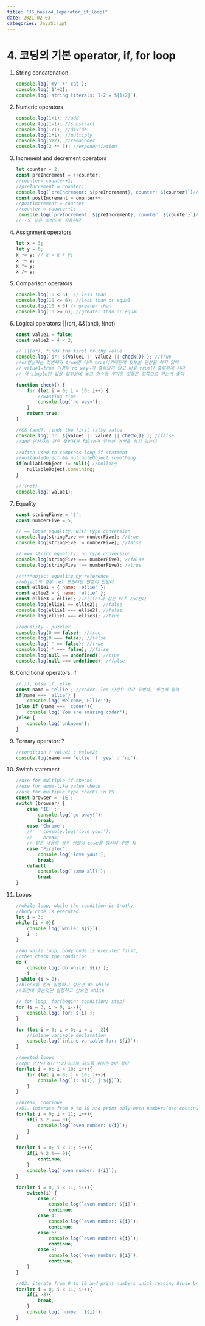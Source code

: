 ```yaml
---
title: "JS_basic4_(operator_if_loop)"
date: 2021-02-03 
categories: JavaScript
---
```


# 4. 코딩의 기본 operator, if, for loop

1. String concatenation
    ```javascript
    console.log('my' +' cat'); 
    console.log('1'+2);
    console.log(`string literals: 1+2 = ${1+2}`);
    ```
2. Numeric operators
    ```javascript
    console.log(1+1); //add
    console.log(1-1); //substract
    console.log(1/1); //divide
    console.log(1*1); //multiply
    console.log(5%2); //remainder
    console.log(2 ** 3); //exponentiation
    ```
3. Increment and decrement operators
    ```javascript
    let counter = 2;
    const preIncrement = ++counter;
    //counter= counter+1;
    //preIncrement = counter;
    console.log(`preIncrement: ${preIncrement}, counter: ${counter}`)//3,3
    const postIncrement = counter++;
    //postIncrement = counter
    //counter = counter+1;     
     console.log(`preIncrement: ${preIncrement}, counter: ${counter}`)//3,4
    //--도 같은 방식으로 적용된다
    ```
4. Assignment operators
    ```javascript
    let x = 3;
    let y = 6;
    x += y; // x = x + y;
    x -= y; 
    x *= y;
    x /= y;

5. Comparison operators
    ```javascript
    console.log(10 < 6); // less than
    console.log(10 <= 6); //less than or equal
    console.log(10 > 6) // greater than
    console.log(10 >= 6); //greater than or equal

6. Logical operators: ||(or), &&(and), !(not)
    ```javascript
    const value1 = false;
    const value2 = 4 < 2;

    // ||(or), finds the first truthy value
    console.log(`or: ${value1 || value2 || check()}`); //true
    //or연산자는 첫번째가 true면 이미 true이기때문에 뒷부분 연산을 하지 않아
    // value1=true 인경우 no way~가 출력되지 않고 바로 true만 출력하게 된다
    // 즉 simple한 값을 앞부분에 놓고 함수등 무거운 것들은 뒤쪽으로 하는게 좋다

    function check() {
        for (let i = 0; i < 10; i++) {
            //wasting time
            console.log('no way~');
        }
        return true;
    }

    //&& (and), finds the first falsy value
    console.log(`or: ${value1 || value2 || check()}`); //false
    //and 연산자의 경우 첫번째가 false면 뒤부분 연산을 하지 않는다

    //often used to compress long if-statment
    //nullableObject && nullableObject.something
    if(nullableObject != null){ //null확인
        nullableObject.something;
    }

    //!(not)
    console.log(!value1);
    ```

7. Equality
    ```javascript
    const stringFinve = '5';
    const numberFive = 5;

    // == loose equality, with type conversion
    console.log(stringFive == numberFive); //true
    console.log(stringFive != numberFive); //false

    // === strict equality, no type conversion
    console.log(stringFive === numberFive); //false
    console.log(stringFive !== numberFive); //true

    //****object equality by reference
    //object의 경우 ref 포인터만 변경이 안된다
    const ellie1 = { name: 'ellie' };
    const ellie2 = { name: 'ellie' }; 
    const ellie3 = ellie1; //ellie1과 같은 ref 가리킨다
    console.log(ellie1 == ellie2);  //false
    console.log(ellie1 === ellie2); //false
    console.log(ellie1 === ellie3); //true

    //equality - puzzler
    console.log(0 == false); //true
    console.log(0 === false); //false
    console.log('' == false); //true
    console.log('' === false); //false
    console.log(null == undefined); //true
    console.log(null === undefined); //false

8. Conditional operators: if
    ```javascript
    // if, else if, else
    const name = 'ellie'; //coder, leo 인경우 각각 두번쨰, 세번째 출력
    if(name === 'ellie') {
        console.log('Welcome, Ellie!');
    }else if (name === 'coder'){
        console.log('You are amazing coder');
    }else {
        console.log('unknown');
    }
    ```

9. Ternary operator: ?
    ```javascript
    //condition ? value1 : value2;
    console.log(name === 'ellie' ? 'yes' : 'no');
    ```

10. Switch statement
    ```javascript
    //use for multiple if checks
    //use for enum-like value check
    //use for multiple type checks in TS
    const browser = 'IE';
    switch (browser) {
        case 'IE' :
            console.log('go away!');
            break;
        case 'Chrome':
        //    console.log('love you!'); 
        //    break;
        // 같은 내용의 경우 연달아 case를 명시해 주면 됨
        case 'Firefox':
            console.log('love you!');
            break;
        default:
            console.log('same all!');
            break
    }

11. Loops
    ```javascript
    //while loop, while the condition is truthy,
    //body code is executed.
    let i = 3;
    while (i > 0){
        console.log(`while: ${i}`);
        i--;
    }

    //do while loop, body code is executed first,
    //then check the condition.
    do {
        console.log(`do while: ${i}`);
        i--;
    } while (i > 0);
    //block을 먼저 실행하고 싶은면 do-while
    //조건에 맞는것만 실행하고 싶으면 while

    // for loop, for(begin; condition; step)
    for (i = 3; i > 0; i--){
        console.log(`for: ${i}`);
    }

    for (let i = 3; i > 0; i = i - 2){
        //inline variable declaration
        console.log(`inline variable for: ${i}`);
    }

    //nested loops
    //cpu 연산시 O(n**2)이므로 되도록 피하는것이 좋다
    for(let i = 0; i < 10; i++){
        for (let j = 0; j < 10; j++){
            console.log(`i: ${1}, j:${j}`);
        }
    }

    //break, continue
    //Q1. interate from 0 to 10 and print only even numbers(use continue)
    for(let i = 0; i < 11; i++){
        if(i % 2 === 0){
            console.log(`even number: ${i}`);
        }
    }

    for(let i = 0; i < 11; i++){
        if(i % 2 !== 0){
            continue;
        }
        console.log(`even number: ${i}`);
    }

    for(let i = 0; i < 11; i++){
        switch(i) {
            case 2:
                console.log(`even number: ${i}`);
                continue;
            case 4:
                console.log(`even number: ${i}`);
                continue;
            case 6:
                console.log(`even number: ${i}`);
                continue;
            case 8:
                console.log(`even number: ${i}`);
                continue;
        }
    }   
    
    //Q2. iterate from 0 to 10 and print numbers unitl reacing 8(use break)
    for(let i = 0; i < 11; i++){
        if(i >8){
            break;
        }
        console.log(`number: ${i}`);
    }
